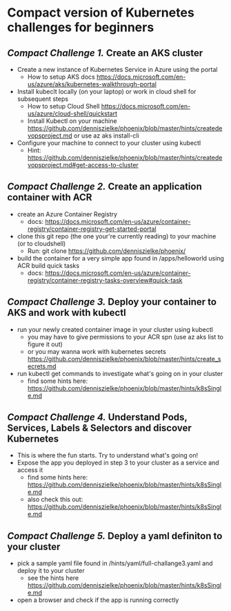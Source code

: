 # Compact version of Kubernetes challenges for beginners

## *Compact Challenge 1.* Create an AKS cluster
- Create a new instance of Kubernetes Service in Azure using the portal
    - How to setup AKS docs https://docs.microsoft.com/en-us/azure/aks/kubernetes-walkthrough-portal
- Install kubeclt locally (on your laptop) or work in cloud shell for subsequent steps
    - How to setup Cloud Shell https://docs.microsoft.com/en-us/azure/cloud-shell/quickstart
    - Install Kubectl on your machine https://github.com/denniszielke/phoenix/blob/master/hints/createdevopsproject.md or use az aks install-cli
- Configure your machine to connect to your cluster using kubectl
    - Hint: https://github.com/denniszielke/phoenix/blob/master/hints/createdevopsproject.md#get-access-to-cluster

## *Compact Challenge 2.* Create an application container with ACR
- create an Azure Container Registry
    - docs: https://docs.microsoft.com/en-us/azure/container-registry/container-registry-get-started-portal
- clone this git repo (the one your're currently reading) to your machine (or to cloudshell)
    - Run: git clone https://github.com/denniszielke/phoenix/
- build the container for a very simple app found in /apps/helloworld using ACR build quick tasks 
    - docs: https://docs.microsoft.com/en-us/azure/container-registry/container-registry-tasks-overview#quick-task

## *Compact Challenge 3.* Deploy your container to AKS and work with kubectl
- run your newly created container image in your cluster using kubectl
    - you may have to give permissions to your ACR spn (use az aks list to figure it out)
    - or you may wanna work with kubernetes secrets https://github.com/denniszielke/phoenix/blob/master/hints/create_secrets.md
- run kubectl get commands to investigate what's going on in your cluster
    - find some hints here: https://github.com/denniszielke/phoenix/blob/master/hints/k8sSingle.md


## *Compact Challenge 4.* Understand Pods, Services, Labels & Selectors and discover Kubernetes
- This is where the fun starts. Try to understand what's going on!
- Expose the app you deployed in step 3 to your cluster as a service and access it
    - find some hints here: https://github.com/denniszielke/phoenix/blob/master/hints/k8sSingle.md
    - also check this out: https://github.com/denniszielke/phoenix/blob/master/hints/k8sSingle.md

## *Compact Challenge 5.* Deploy a yaml definiton to your cluster
- pick a sample yaml file found in /hints/yaml/full-challange3.yaml and deploy it to your cluster
    - see the hints here https://github.com/denniszielke/phoenix/blob/master/hints/k8sSingle.md 
- open a browser and check if the app is running correctly
